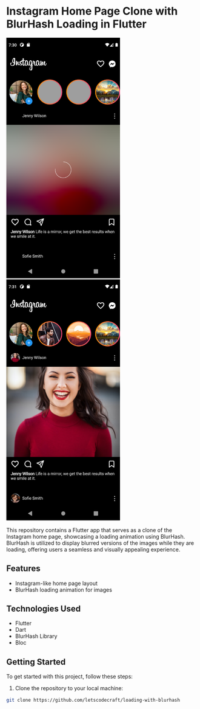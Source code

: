 # Instagram Home Page Clone with BlurHash Loading in Flutter

<img src="assets/images/loading-demo.png" alt="Loading" width="300">
<img src="assets/images/loaded-demo.png" alt="Loaded" width="300">


This repository contains a Flutter app that serves as a clone of the Instagram home page, showcasing a loading animation using BlurHash. BlurHash is utilized to display blurred versions of the images while they are loading, offering users a seamless and visually appealing experience.


## Features

- Instagram-like home page layout
- BlurHash loading animation for images

## Technologies Used

- Flutter
- Dart
- BlurHash Library
- Bloc

## Getting Started

To get started with this project, follow these steps:

1. Clone the repository to your local machine:

```bash
git clone https://github.com/letscodecraft/loading-with-blurhash